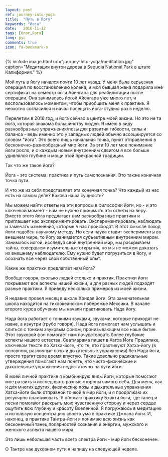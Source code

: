 ```yaml
---
layout: post
ref: journey-into-yoga
title:  "Путь в Йогу"
keywords: "йога"
date:   2016-11-12
tags: [блог,йога]
lang: рус
comments: true
icon: fa-bookmark-o
---
```


{% include image.html url="journey-into-yoga/meditation.jpg" caption="Медитация внутри дерева в Sequoia National Park в штате Калифорния." %}


Мой путь в йогу начался почти 10 лет назад. У меня была серьезная операция по восстановлению колена, и моя бывшая жена подарила мне сертификат на семестр йоги Айенгара для реабилитации после операции. Она занималась йогой Айенгара уже много лет, и воспользовалось моментом, чтобы приобщить меня к практике. Я неохотно согласился и начал посещать йога-студию раз в неделю.


Перелетим в 2016 год, и йога сейчас в центре моей жизни. Но это не та йога, которая знакома большинству людей. Я имею в виду разнообразные упражнения/позы для развития гибкости, силы и баланса - ведь именно это у западных людей обычно ассоциируется со словом "йога". Это всего лишь начальная точка, пункт отправления в бесконечно-разнообразный мир йоги. За эти 10 лет мое понимание йоги росло, и с каждым новым внутренним сдвигом я все больше удивлялся глубине и мощи этой прекрасной традиции.


Так что же такое йога?


Йога - это система, практика и путь самопознания. Это также конечная точка пути.


И что же из себя представляет эта конечная точка? Что каждый из нас есть на самом деле? Какова наша сущность?


Мы можем найти ответы на эти вопросы в философии йоги, но - и это ключевой момент - нам не нужно принимать эти ответы на веру. Вместо этого йога предлагает нам разнообразные практики и приглашает нас экспериментировать. Экспериментировать, наблюдать и замечать изменения, которые в нас происходят. В этот смысле поход йоги подобен научному методу. Но если наука ставит эксперименты во внешнем мире, то йогу занимается субъективным внутренним миром. Занимаясь йогой, исследуя свой внутренний мир, мы раскрываем тайны, совершаем изумительные открытия, но мы не можем доказать их внешнему наблюдателю. Ему нужно будет погрузиться в йогу, и осознать все через свой собственный опыт.


Какие же практики предлагает нам йога?


Вообще говоря, сколько людей столько и практик. Практики йоги покрывают все аспекты нашей жизни, и для разных людей подходят разные практики. Я приведу несколько примеров из моей жизни.


Я недавно провел месяц в школе Хридая йоги. Эта замечательная школа находится на тихоокеанском побережье Мексики. В начале второго курса обучение мы начали практиковать Нада йогу.


Нада йога работает с тонкими звуками, звуками, которые приходят не извне, а изнутри (грубо говоря). Нада йога помогает нам услышать и слиться с тонким звуковым фоном, пронизывающим все наше бытие. Этот звуковой фон помогает нам почувствовать более глубокие аспекты нашего естества. Сватмарама пишет в Хатха Йоге Прадипике, ключевом тексте по Хатха-йоге, что те, кто практикуют Хатха-йогу (в основном, различные позы и дыхательные упражнения) без Нада йоги, просто тратят свое время впустую. Такие довольно радикальные утверждения помогают нам понять, что чисто-физические и дыхательные упражнения недостаточны на пути йоги.


В моей личной практике я комбинирую виды йоги, которые помогают мне развить и исследовать разные стороны самого себя. Для меня, как и для многих других, физические позы и дыхательные упражнения Хатха-йоги были отправной точкой в мир йоги, и я продолжаю их регулярно практиковать. Я обожаю практику Бхакти йоги, где танец и песни помогают раскрыть мою чувственную сторону и через сердце ощутить всю глубину и красоту Вселенной. Я погружаюсь в медитацию и использую концентрацию своего ума в практике Джнана йоги. И, наконец, в практике Тантра-йоги я понимаю всю жизнь как бесконечный танец полярностей сознания и энергии, мужского и женского аспекта нашего мира.


Это лишь небольшая часть всего спектра йоги - мир йоги бесконечен.


О Тантре как духовном пути я напишу на следующей неделе.


